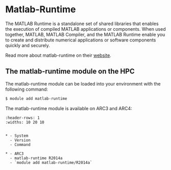 # Matlab-Runtime

The MATLAB Runtime is a standalone set of shared libraries that enables the execution of compiled MATLAB applications or components. When used together, MATLAB, MATLAB Compiler, and the MATLAB Runtime enable you to create and distribute numerical applications or software components quickly and securely.

Read more about matlab-runtime on their [website](https://uk.mathworks.com/products/compiler/matlab-runtime.html).



## The matlab-runtime module on the HPC

The matlab-runtime module can be loaded into your environment with the following command:

```bash
$ module add matlab-runtime
```

The matlab-runtime module is available on ARC3 and ARC4:

```{list-table}
:header-rows: 1
:widths: 10 20 10


* - System
  - Version
  - Command

* - ARC3
  - matlab-runtime R2014a
  - `module add matlab-runtime/R2014a`

```